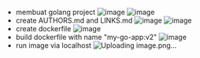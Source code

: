 - membuat golang project
![image](https://github.com/ramadhanveha/learning-docker/assets/127192268/6821f0d5-7221-4674-9423-6bc99ba899db)
![image](https://github.com/ramadhanveha/learning-docker/assets/127192268/310d43c0-75b0-4bcc-8723-4e6cac3973a8)
- create AUTHORS.md and LINKS.md
![image](https://github.com/ramadhanveha/learning-docker/assets/127192268/b6ed0c78-e9e4-40c7-af74-63dcb372dea6)
![image](https://github.com/ramadhanveha/learning-docker/assets/127192268/223f663d-4c4c-49de-9060-45e1c1bba4ca)
- create dockerfile
![image](https://github.com/ramadhanveha/learning-docker/assets/127192268/32c65e0f-de47-4181-98c8-fd014e2007ca)
- build dockerfile with name "my-go-app:v2"
![image](https://github.com/ramadhanveha/learning-docker/assets/127192268/5c324180-c855-4b7e-baf4-4284e8ffa7b9)
- run image via localhost
![Uploading image.png…]()
